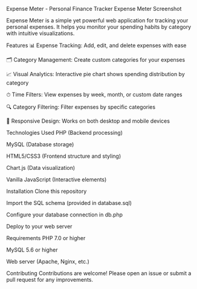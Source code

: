 Expense Meter - Personal Finance Tracker
Expense Meter Screenshot

Expense Meter is a simple yet powerful web application for tracking your personal expenses. It helps you monitor your spending habits by category with intuitive visualizations.

Features
📊 Expense Tracking: Add, edit, and delete expenses with ease

🗂 Category Management: Create custom categories for your expenses

📈 Visual Analytics: Interactive pie chart shows spending distribution by category

⏱ Time Filters: View expenses by week, month, or custom date ranges

🔍 Category Filtering: Filter expenses by specific categories

📱 Responsive Design: Works on both desktop and mobile devices

Technologies Used
PHP (Backend processing)

MySQL (Database storage)

HTML5/CSS3 (Frontend structure and styling)

Chart.js (Data visualization)

Vanilla JavaScript (Interactive elements)

Installation
Clone this repository

Import the SQL schema (provided in database.sql)

Configure your database connection in db.php

Deploy to your web server

Requirements
PHP 7.0 or higher

MySQL 5.6 or higher

Web server (Apache, Nginx, etc.)

Contributing
Contributions are welcome! Please open an issue or submit a pull request for any improvements.
